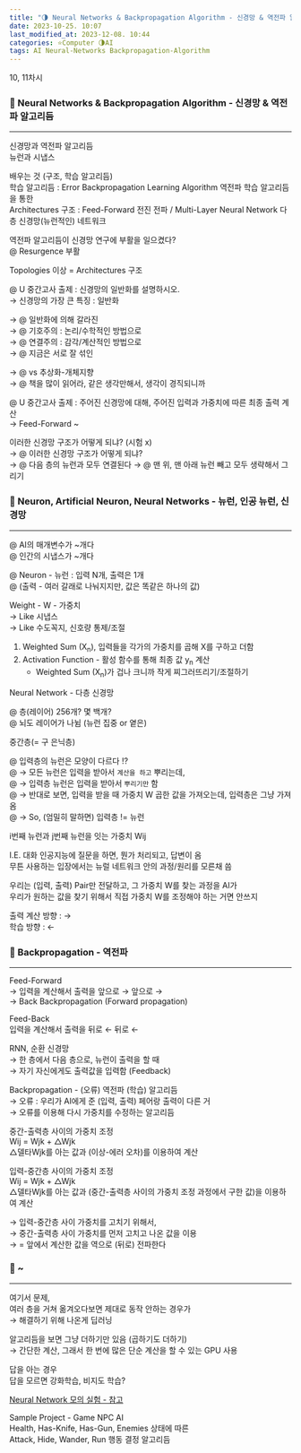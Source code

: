 ```yaml
---
title: "🌗 Neural Networks & Backpropagation Algorithm - 신경망 & 역전파 알고리듬"
date: 2023-10-25. 10:07
last_modified_at: 2023-12-08. 10:44
categories: ⭐Computer 🌗AI
tags: AI Neural-Networks Backpropagation-Algorithm
---
```


10, 11차시  

### 💫 Neural Networks & Backpropagation Algorithm - 신경망 & 역전파 알고리듬

---

신경망과 역전파 알고리듬  
뉴런과 시냅스  

배우는 것 (구조, 학습 알고리듬)  
학습 알고리듬 : Error Backpropagation Learning Algorithm 역전파 학습 알고리듬을 통한  
Architectures 구조 : Feed-Forward 전진 전파 / Multi-Layer Neural Network 다층 신경망(뉴런적인) 네트워크  

역전파 알고리듬이 신경망 연구에 부활을 일으켰다?  
@ Resurgence 부활  

Topologies 이상 = Architectures 구조  

@ U 중간고사 출제 : 신경망의 일반화를 설명하시오.  
→ 신경망의 가장 큰 특징 : 일반화  

→ @ 일반화에 의해 갈라진  
→ @ 기호주의 : 논리/수학적인 방법으로  
→ @ 연결주의 : 감각/계산적인 방법으로  
→ @ 지금은 서로 잘 섞인  

→ @ vs 추상화-개체지향  
→ @ 책을 많이 읽어라, 같은 생각만해서, 생각이 경직되니까  

@ U 중간고사 출제 : 주어진 신경망에 대해, 주어진 입력과 가중치에 따른 최종 출력 계산  
→ Feed-Forward ~  

이러한 신경망 구조가 어떻게 되냐? (시험 x)  
→ @ 이러한 신경망 구조가 어떻게 되냐?  
→ @ 다음 층의 뉴런과 모두 연결된다
→ @ 맨 위, 맨 아래 뉴런 빼고 모두 생략해서 그리기  

### 💫 Neuron, Artificial Neuron, Neural Networks - 뉴런, 인공 뉴런, 신경망

---

@ AI의 매개변수가 ~개다  
@ 인간의 시냅스가 ~개다  

@ Neuron - 뉴런 : 입력 N개, 출력은 1개  
@ (출력 - 여러 갈래로 나눠지지만, 값은 똑같은 하나의 값)  

Weight - W - 가중치  
→ Like 시냅스  
→ Like 수도꼭지, 신호량 통제/조절  

1. Weighted Sum (X<sub>n</sub>), 입력들을 각가의 가중치를 곱해 X를 구하고 더함
2. Activation Function - 활성 함수를 통해 최종 값 y<sub>n</sub> 계산
   - Weighted Sum (X<sub>n</sub>)가 겁나 크니까 작게 찌그러뜨리기/조절하기

Neural Network - 다층 신경망  

@ 층(레이어) 256개? 몇 백개?  
@ 뇌도 레이어가 나뉨 (뉴런 집중 or 옅은)  

중간층(= 구 은닉층)  

@ 입력층의 뉴런은 모양이 다르다 !?  
@ → 모든 뉴런은 입력을 받아서 `계산을 하고` 뿌리는데,  
@ → 입력층 뉴런은 입력을 받아서 `뿌리기만` 함  
@ → 반대로 보면, 입력을 받을 때 가중치 W 곱한 값을 가져오는데, 입력층은 그냥 가져옴  
@ → So, (엄밀히 말하면) 입력층 != 뉴런  

i번째 뉴런과 j번째 뉴런을 잇는 가중치 Wij  

I.E. 대화 인공지능에 질문을 하면, 뭔가 처리되고, 답변이 옴  
무튼 사용하는 입장에서는 뉴럴 네트워크 안의 과정/원리를 모른채 씀  

우리는 (입력, 출력) Pair만 전달하고, 그 가중치 W를 찾는 과정을 AI가  
우리가 원하는 값을 찾기 위해서 직접 가중치 W를 조정해야 하는 거면 안쓰지  

출력 계산 방향 : →  
학습 방향 : ←  

### 💫 Backpropagation - 역전파

---

Feed-Forward  
→ 입력을 계산해서 출력을 앞으로 → 앞으로 →  
→ Back Backpropagation (Forward propagation)  

Feed-Back  
입력을 계산해서 출력을 뒤로 ← 뒤로 ←  

RNN, 순환 신경망  
→ 한 층에서 다음 층으로, 뉴런이 출력을 할 때  
→ 자기 자신에게도 출력값을 입력함 (Feedback)  

Backpropagation - (오류) 역전파 (학습) 알고리듬  
→ 오류 : 우리가 AI에게 준 (입력, 출력) 페어랑 출력이 다른 거  
→ 오류를 이용해 다시 가중치를 수정하는 알고리듬  

중간-출력층 사이의 가중치 조정  
Wij = Wjk + △Wjk  
△델타Wjk를 아는 값과 (이상-에러 오차)를 이용하여 계산  

입력-중간층 사이의 가중치 조정  
Wij = Wjk + △Wjk  
△델타Wjk를 아는 값과 (중간-출력층 사이의 가중치 조정 과정에서 구한 값)을 이용하여 계산  

→ 입력-중간층 사이 가중치를 고치기 위해서,  
→ 중간-출력층 사이 가중치를 먼저 고치고 나온 값을 이용  
→ = 앞에서 계산한 값을 역으로 (뒤로) 전파한다  

### 💫 ~

---

여기서 문제,  
여러 층을 거쳐 옮겨오다보면 제대로 동작 안하는 경우가  
→ 해결하기 위해 나온게 딥러닝  

알고리듬을 보면 그냥 더하기만 있음 (곱하기도 더하기)  
→ 간단한 계산, 그래서 한 번에 많은 단순 계산을 할 수 있는 GPU 사용  

답을 아는 경우  
답을 모르면 강화학습, 비지도 학습?  

[Neural Network 모의 실험 - 참고](https://playground.tensorflow.org/)  

Sample Project - Game NPC AI  
Health, Has-Knife, Has-Gun, Enemies 상태에 따른  
Attack, Hide, Wander, Run 행동 결정 알고리듬  
